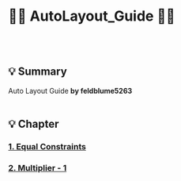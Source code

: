 # 📏📐 AutoLayout_Guide 📏📐
<br></br>
## 💡 Summary
Auto Layout Guide **by feldblume5263**
<br></br>
## 💡 Chapter
### [1. Equal Constraints](https://hasensprung.tistory.com/99)
### [2. Multiplier - 1](https://hasensprung.tistory.com/100?category=886280)


